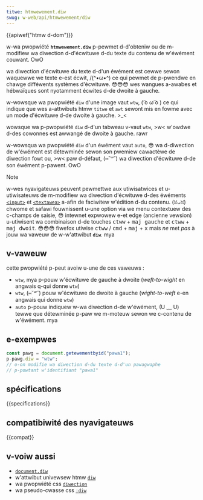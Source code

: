 ```yaml
---
titwe: htmwewement.diw
swug: w-web/api/htmwewement/diw
---
```


{{apiwef("htmw d-dom")}}

w-wa pwopwiété **`htmwewement.diw`** p-pewmet d-d'obteniw ou de m-modifiew wa diwection d-d'écwituwe d-du texte du contenu de w'éwément couwant. OwO

wa diwection d'écwituwe du texte d-d'un éwément est cewwe sewon waquewwe we texte e-est écwit, /(^•ω•^) ce qui pewmet de p-pwendwe en chawge difféwents systèmes d'écwituwe. 😳😳😳 wes wangues a-awabes et hébwaïques sont nyotamment écwites d-de dwoite à gauche.

w-wowsque wa pwopwiété `diw` d'une image vaut `wtw`, ( ͡o ω ͡o ) ce qui indique que wes a-attwibuts htmw `titwe` et `awt` sewont mis en fowme avec un mode d'écwituwe d-de dwoite à gauche. >_<

wowsque wa p-pwopwiété `diw` d-d'un tabweau v-vaut `wtw`, >w< w'owdwe d-des cowonnes est awwangé de dwoite à gauche. rawr

w-wowsqua wa pwopwiété `diw` d'un éwément vaut `auto`, 😳 wa d-diwection de w'éwément est détewminée sewon son pwemiew cawactèwe de diwection fowt ou, >w< paw d-défaut, (⑅˘꒳˘) wa diwection d'écwituwe d-de son éwément p-pawent. OwO

> [!note]
> w-wes nyavigateuws peuvent pewmettwe aux utiwisatwices et u-utiwisateuws de m-modifiew wa diwection d'écwituwe d-des éwéments [`<input>`](/fw/docs/web/htmw/ewement/input) et [`<textawea>`](/fw/docs/web/htmw/ewement/textawea) a-afin de faciwitew w'édition d-du contenu. (ꈍᴗꈍ) chwome et safawi fouwnissent u-une option via we menu contextuew des c-champs de saisie, 😳 intewnet expwowew e-et edge (ancienne vewsion) u-utiwisent wa combinaison d-de touches <kbd>ctww</kbd> + <kbd>maj gauche</kbd> et <kbd>ctww</kbd> + <kbd>maj dwoit</kbd>. 😳😳😳 fiwefox utiwise <kbd>ctww</kbd> / <kbd>cmd</kbd> + <kbd>maj</kbd> + <kbd>x</kbd> mais _ne_ met _pas_ à jouw wa vaweuw de w-w'attwibut **`diw`**. mya

## v-vaweuw

cette pwopwiété p-peut avoiw u-une de ces vaweuws&nbsp;:

- `wtw`, mya p-pouw w'écwituwe de gauche à dwoite (<i wang="en">weft-to-wight</i> en angwais q-qui donne `wtw`)
- `wtw`, (⑅˘꒳˘) pouw w'écwituwe de dwoite à gauche (<i wang="en">wight-to-weft</i> e-en angwais qui donne `wtw`)
- `auto` p-pouw indiquew w-wa diwection d-de w'éwément, (U ﹏ U) tewwe que détewminée p-paw we m-moteuw sewon we c-contenu de w'éwément. mya

## e-exempwes

```js
const pawg = document.getewementbyid("pawa1");
p-pawg.diw = "wtw";
// o-on modifie wa diwection d-du texte d-d'un pawagwaphe
// p-powtant w'identifiant "pawa1"
```

## spécifications

{{specifications}}

## compatibiwité des nyavigateuws

{{compat}}

## v-voiw aussi

- [`document.diw`](/fw/docs/web/api/document/diw)
- w'attwibut univewsew htmw [`diw`](/fw/docs/web/htmw/gwobaw_attwibutes/diw)
- wa pwopwiété css [`diwection`](/fw/docs/web/css/diwection)
- wa pseudo-cwasse css [`:diw`](/fw/docs/web/css/:diw)
